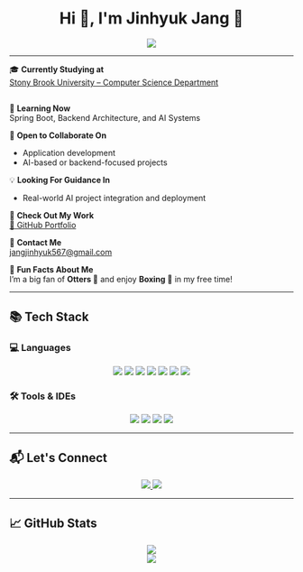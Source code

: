 <div align="center">
  <h1>Hi 👋, I'm Jinhyuk Jang 🙌</h1>
  <a href="https://hits.seeyoufarm.com">
    <img src="https://hits.seeyoufarm.com/api/count/incr/badge.svg?url=https%3A%2F%2Fgithub.com%2FJJH0327&count_bg=%23168DCF&title_bg=%2315DFDE&icon=woo.svg&icon_color=%23E7E7E7&title=hits&edge_flat=false"/>
  </a>
</div>

---

🎓 **Currently Studying at**  
[Stony Brook University – Computer Science Department](https://www.stonybrook.edu/)  
<img src="https://upload.wikimedia.org/wikipedia/commons/e/ec/Stony_Brook_Athletics_Primary_Logo.png" width="20" height="15"/>

🧠 **Learning Now**  
Spring Boot, Backend Architecture, and AI Systems

🤝 **Open to Collaborate On**  
- Application development  
- AI-based or backend-focused projects

💡 **Looking For Guidance In**  
- Real-world AI project integration and deployment

📂 **Check Out My Work**  
[🔗 GitHub Portfolio](https://github.com/JJH0327)

📧 **Contact Me**  
jangjinhyuk567@gmail.com

💬 **Fun Facts About Me**  
I’m a big fan of **Otters 🦦** and enjoy **Boxing 🥊** in my free time!

---

## 📚 Tech Stack

### 💻 Languages
<div align="center">
  <img src="https://img.shields.io/badge/Java-007396?style=flat&logo=Java&logoColor=white"/>
  <img src="https://img.shields.io/badge/C-A8B9CC?style=flat&logo=C&logoColor=white"/>
  <img src="https://img.shields.io/badge/Python-3776AB?style=flat&logo=Python&logoColor=white"/>
  <img src="https://img.shields.io/badge/JavaScript-F7DF1E?style=flat&logo=JavaScript&logoColor=white"/>
  <img src="https://img.shields.io/badge/HTML5-E34F26?style=flat&logo=HTML5&logoColor=white"/>
  <img src="https://img.shields.io/badge/CSS3-1572B6?style=flat&logo=CSS3&logoColor=white"/>
  <img src="https://img.shields.io/badge/Oracle-F80000?style=flat&logo=Oracle&logoColor=white"/>
</div>

### 🛠️ Tools & IDEs
<div align="center">
  <img src="https://img.shields.io/badge/IntelliJIDEA-000000?style=flat&logo=IntelliJIDEA&logoColor=white"/>
  <img src="https://img.shields.io/badge/VSCode-007ACC?style=flat&logo=VisualStudioCode&logoColor=white"/>
  <img src="https://img.shields.io/badge/VisualStudio-5C2D91?style=flat&logo=VisualStudio&logoColor=white"/>
  <img src="https://img.shields.io/badge/DataGrip-000000?style=flat&logo=DataGrip&logoColor=white"/>
</div>

---

## 📬 Let's Connect

<div align="center">
  <a href="mailto:jangjinhyuk567@gmail.com">
    <img src="https://img.shields.io/badge/Gmail-EA4335?style=flat&logo=Gmail&logoColor=white"/>
  </a>
  <a href="https://www.instagram.com/hlkgur">
    <img src="https://img.shields.io/badge/Instagram-E4405F?style=flat&logo=Instagram&logoColor=white"/>
  </a>
</div>

---

## 📈 GitHub Stats

<div align="center">
  <img src="https://github-readme-stats.vercel.app/api/top-langs/?username=JJH0327&layout=compact" />
  <br/>
  <img src="https://github-readme-stats.vercel.app/api?username=JJH0327&show_icons=true&theme=default" />
</div>
